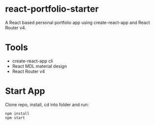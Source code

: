 # react-portfolio-starter

A React based personal portfolio app using create-react-app and React Router v4.

# Tools

- create-react-app cli
- React MDL material design
- React Router v4

# Start App

Clone repo, install, cd into folder and run:

```git
npm install
npm start
```
